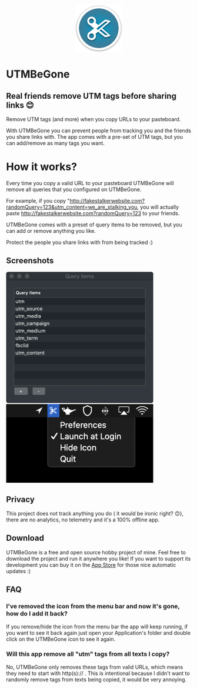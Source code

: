 <p align="center">
  <img width="130" src="./images/icon.png"">
</p>


# UTMBeGone

## Real friends remove UTM tags before sharing links  😊

Remove UTM tags (and more) when you copy URLs to your pasteboard.

With UTMBeGone you can prevent people from tracking you and the friends you share links with. The app comes with a pre-set of UTM tags, but you can add/remove as many tags you want.

# How it works?
Every time you copy a valid URL to your pasteboard UTMBeGone will remove all queries that you configured on UTMBeGone. 

For example, if you copy "http://fakestalkerwebsite.com?randomQuery=123&utm_content=we_are_stalking_you, you will actually paste http://fakestalkerwebsite.com?randomQuery=123 to your friends.

UTMBeGone comes with a preset of query items to be removed, but you can add or remove anything you like.

Protect the people you share links with from being tracked :)


## Screenshots
<img src="./images/screenshot.png" width="400"> 

<img src="./images/screenshot2.png" width="400"> 



## Privacy
This project does not track anything you do ( it would be ironic right? 🙃), there are no analytics, no telemetry and it's a 100% offline app.

## Download
UTMBeGone is a free and open source hobby project of mine. Feel free to download the project and run it anywhere you like!
If you want to support its development you can buy it on the [App Store](https://apps.apple.com/us/app/utmbegone/id1530867730?mt=12) for those nice automatic updates :)

## FAQ

### I've removed the icon from the menu bar and now it's gone, how do I add it back?
If you remove/hide the icon from the menu bar the app will keep running, if you want to see it back again just open your Application's folder and double click on the UTMBeGone icon to see it again.

### Will this app remove all "utm" tags from all texts I copy?
No, UTMBeGone only removes these tags from valid URLs, which means they need to start with http(s):// . This is intentional because I didn't want to randomly remove tags from texts being copied, it would be very annoying.
